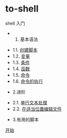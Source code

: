 to-shell
========

shell 入门

* 1. 基本语法
- 1.1. [创建脚本](1.1.md)
- 1.2. [变量](1.2.md)
- 1.3. [条件](1.3.md)
- 1.4. [函数](1.4.md)
- 1.5. [命令](1.5.md)
- 1.6. [命令的执行](1.6.md)

* 2.进阶
- 2.1. [单行文本处理](2.1.md)
- 2.2. [在适当位置编辑文件](2.2.md)

* 3.有用的脚本


[开始](1.1.md)







